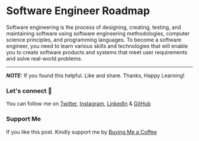 # Software Engineer Roadmap

Software engineering is the process of designing, creating, testing, and maintaining software using software engineering methodologies, computer science principles, and programming languages. To become a software engineer, you need to learn various skills and technologies that will enable you to create software products and systems that meet user requirements and solve real-world problems.

---

**_NOTE:_** If you found this helpful. Like and share. Thanks, Happy Learning!

### Let's connect 💜

You can follow me on [Twitter](https://twitter.com/MrDanishSaleem), [Instagram](https://www.instagram.com/mrdanishsaleem/), [LinkedIn](https://www.linkedin.com/in/mrdanishsaleem/) & [GitHub](https://github.com/mrdanishsaleem/)

### Support Me

If you like this post. Kindly support me by [Buying Me a Coffee](https://www.buymeacoffee.com/mrdanishsaleem)
